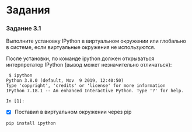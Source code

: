 # Задания

### Задание 3.1

Выполните установку IPython в виртуальном окружении или глобально в системе, если виртуальные окружения не используются.

После установки, по команде ipython должен открываться интерпретатор IPython (вывод может незначительно отличаться):
```
 $ ipython
Python 3.8.0 (default, Nov  9 2019, 12:40:50)
Type 'copyright', 'credits' or 'license' for more information
IPython 7.18.1 -- An enhanced Interactive Python. Type '?' for help.

In [1]:
```

- [x] Поставил в виртуальном окружении через pip
```
pip install ipython
```
